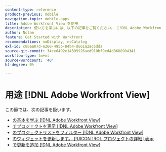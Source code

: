 ```yaml
---
content-type: reference
product-previous: mobile
navigation-topic: mobile-apps
title: Adobe Workfront View を使用
description: 使い方を学ぶには、以下の記事をご覧ください。 [!DNL Adobe Workfront] 表示。
author: Nolan
feature: Get Started with Workfront
recommendations: noDisplay, noCatalog
exl-id: c86aa07d-e260-495b-84b4-d661a2ac6dda
source-git-commit: 34ce6492e14399926aed910bf9ed4d8688904341
workflow-type: tm+mt
source-wordcount: '40'
ht-degree: 0%

---
```


# 用途 [!DNL Adobe Workfront View]

この節では、次の記事を扱います。

* [の基本を学ぶ [!DNL Adobe Workfront View]](../../../workfront-basics/mobile-apps/using-workfront-view/get-started-with-workfront-view.md)
* [でプロジェクトを表示 [!DNL Adobe Workfront View]](../../../workfront-basics/mobile-apps/using-workfront-view/display-projects-in-wokrfont-view.md)
* [のプロジェクトリストをフィルター [!DNL Adobe Workfront View]](../../../workfront-basics/mobile-apps/using-workfront-view/filter-project-lists-in-workfront-view.md)
* [のウィジェットを更新します。 [!UICONTROL プロジェクトの詳細] 表示](../../../workfront-basics/mobile-apps/using-workfront-view/update-widgets-in-workfront-view.md)
* [で更新を追加 [!DNL Adobe Workfront View]](../../../workfront-basics/mobile-apps/using-workfront-view/add-updates-in-workfront-view.md)

